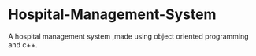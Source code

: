 # Hospital-Management-System
A hospital management system ,made using object oriented programming and c++.
